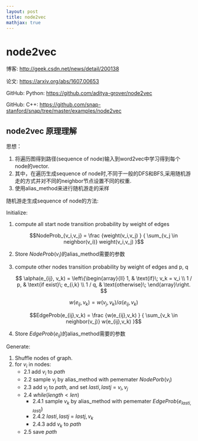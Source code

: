 ```yaml
---
layout: post
title: node2vec
mathjax: true
---
```


# node2vec

博客: http://geek.csdn.net/news/detail/200138

论文: https://arxiv.org/abs/1607.00653

GitHub: Python: https://github.com/aditya-grover/node2vec

GitHub: C++:    https://github.com/snap-stanford/snap/tree/master/examples/node2vec

## node2vec 原理理解

思想：

1. 将遍历图得到路径(sequence of node)输入到word2vec中学习得到每个node的vector.
2. 其中，在遍历生成sequence of node时,不同于一般的DFS和BFS,采用随机游走的方式并对不同的neighbor节点设置不同的权重.
3. 使用alias_method来进行随机游走的采样

随机游走生成sequence of node的方法:

Initialize:

1. compute all start node transition probability by weight of edges

    $$NodeProb_{v_i,v_j} = \frac {weight(v_i,v_j) } { \sum_{v_j \in neighbor(v_i)} weight(v_i,v_j) }$$

2. Store $NodeProb(v_i)$的alias_method需要的参数

3. compute other nodes transition probability by weight of edges and p, q

    $$ \alpha(e_{ij}, v_k) = \left\{\begin{array}{ll}
        1,            & \text{if}\; v_k = v_i 
        \\ 1 / p,     & \text{if exist}\; e_{i,k} 
        \\ 1 / q,     & \text{otherwise}\;
        \end{array}\right. $$
    
    $$ w(e_{ij}, v_k) = w(v_j, v_k) / \alpha(e_{ij},v_k)$$

    $$EdgeProb(e_{ij},v_k) = \frac {w(e_{ij},v_k) } { \sum_{v_k \in neighbor(v_j)} w(e_{ij},v_k) }$$

4. Store $EdgeProb(e_{ij})$的alias_method需要的参数

Generate:

1. Shuffle nodes of graph.
2. for $v_i$ in nodes:
    + 2.1 add $v_i$ to $path$
    + 2.2 sample $v_j$ by alias_method with pememater $NodePorb(v_i)$
    + 2.3 add $v_j$ to $path$, and set $lasti,lastj$ = $v_i,v_j$
    + 2.4 $while(length < len)$
        + 2.4.1   sample ${v_k}$ by alias_method with pememater $EdgeProb(e_{lasti,lastj})$
        + 2.4.2 $lasti,lastj$ = $lastj, v_k$
        + 2.4.3 add $v_k$ to $path$
    + 2.5 save $path$

